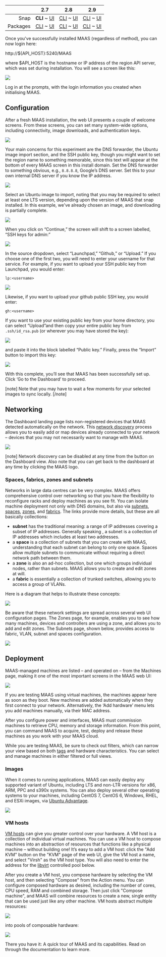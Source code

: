 <!-- deb-2-7-cli
||2.7|2.8|2.9|
|-----:|:-----:|:-----:|:-----:|
|Snap|[CLI](/t/configuration-journey-snap-2-7-cli/2526) ~ [UI](/t/configuration-journey-snap-2-7-ui/2527)|[CLI](/t/configuration-journey-snap-2-8-cli/2528) ~ [UI](/t/configuration-journey-snap-2-8-ui/2529)|[CLI](/t/configuration-journey-snap-2-9-cli/2530) ~ [UI](/t/configuration-journey-snap-2-9-ui/2531)|
|Packages|**CLI** ~ [UI](/t/configuration-journey-deb-2-7-ui/2533)|[CLI](/t/configuration-journey-deb-2-8-cli/2534) ~ [UI](/t/configuration-journey-deb-2-8-ui/2535)|[CLI](/t/configuration-journey-deb-2-9-cli/2536) ~ [UI](/t/configuration-journey-deb-2-9-ui/2537)|
 deb-2-7-cli -->

<!-- deb-2-7-ui
||2.7|2.8|2.9|
|-----:|:-----:|:-----:|:-----:|
|Snap|[CLI](/t/configuration-journey-snap-2-7-cli/2526) ~ [UI](/t/configuration-journey-snap-2-7-ui/2527)|[CLI](/t/configuration-journey-snap-2-8-cli/2528) ~ [UI](/t/configuration-journey-snap-2-8-ui/2529)|[CLI](/t/configuration-journey-snap-2-9-cli/2530) ~ [UI](/t/configuration-journey-snap-2-9-ui/2531)|
|Packages|[CLI](/t/configuration-journey-deb-2-7-cli/2532) ~ **UI**|[CLI](/t/configuration-journey-deb-2-8-cli/2534) ~ [UI](/t/configuration-journey-deb-2-8-ui/2535)|[CLI](/t/configuration-journey-deb-2-9-cli/2536) ~ [UI](/t/configuration-journey-deb-2-9-ui/2537)|
 deb-2-7-ui -->

<!-- deb-2-8-cli
||2.7|2.8|2.9|
|-----:|:-----:|:-----:|:-----:|
|Snap|[CLI](/t/configuration-journey-snap-2-7-cli/2526) ~ [UI](/t/configuration-journey-snap-2-7-ui/2527)|[CLI](/t/configuration-journey-snap-2-8-cli/2528) ~ [UI](/t/configuration-journey-snap-2-8-ui/2529)|[CLI](/t/configuration-journey-snap-2-9-cli/2530) ~ [UI](/t/configuration-journey-snap-2-9-ui/2531)|
|Packages|[CLI](/t/configuration-journey-deb-2-7-cli/2532) ~ [UI](/t/configuration-journey-deb-2-7-ui/2533)|**CLI** ~ [UI](/t/configuration-journey-deb-2-8-ui/2535)|[CLI](/t/configuration-journey-deb-2-9-cli/2536) ~ [UI](/t/configuration-journey-deb-2-9-ui/2537)|
 deb-2-8-cli -->

<!-- deb-2-8-ui
||2.7|2.8|2.9|
|-----:|:-----:|:-----:|:-----:|
|Snap|[CLI](/t/configuration-journey-snap-2-7-cli/2526) ~ [UI](/t/configuration-journey-snap-2-7-ui/2527)|[CLI](/t/configuration-journey-snap-2-8-cli/2528) ~ [UI](/t/configuration-journey-snap-2-8-ui/2529)|[CLI](/t/configuration-journey-snap-2-9-cli/2530) ~ [UI](/t/configuration-journey-snap-2-9-ui/2531)|
|Packages|[CLI](/t/configuration-journey-deb-2-7-cli/2532) ~ [UI](/t/configuration-journey-deb-2-7-ui/2533)|[CLI](/t/configuration-journey-deb-2-8-cli/2534) ~ **UI**|[CLI](/t/configuration-journey-deb-2-9-cli/2536) ~ [UI](/t/configuration-journey-deb-2-9-ui/2537)|
 deb-2-8-ui -->

<!-- deb-2-9-cli
||2.7|2.8|2.9|
|-----:|:-----:|:-----:|:-----:|
|Snap|[CLI](/t/configuration-journey-snap-2-7-cli/2526) ~ [UI](/t/configuration-journey-snap-2-7-ui/2527)|[CLI](/t/configuration-journey-snap-2-8-cli/2528) ~ [UI](/t/configuration-journey-snap-2-8-ui/2529)|[CLI](/t/configuration-journey-snap-2-9-cli/2530) ~ [UI](/t/configuration-journey-snap-2-9-ui/2531)|
|Packages|[CLI](/t/configuration-journey-deb-2-7-cli/2532) ~ [UI](/t/configuration-journey-deb-2-7-ui/2533)|[CLI](/t/configuration-journey-deb-2-8-cli/2534) ~ [UI](/t/configuration-journey-deb-2-8-ui/2535)|**CLI** ~ [UI](/t/configuration-journey-deb-2-9-ui/2537)|
 deb-2-9-cli -->

<!-- deb-2-9-ui
||2.7|2.8|2.9|
|-----:|:-----:|:-----:|:-----:|
|Snap|[CLI](/t/configuration-journey-snap-2-7-cli/2526) ~ [UI](/t/configuration-journey-snap-2-7-ui/2527)|[CLI](/t/configuration-journey-snap-2-8-cli/2528) ~ [UI](/t/configuration-journey-snap-2-8-ui/2529)|[CLI](/t/configuration-journey-snap-2-9-cli/2530) ~ [UI](/t/configuration-journey-snap-2-9-ui/2531)|
|Packages|[CLI](/t/configuration-journey-deb-2-7-cli/2532) ~ [UI](/t/configuration-journey-deb-2-7-ui/2533)|[CLI](/t/configuration-journey-deb-2-8-cli/2534) ~ [UI](/t/configuration-journey-deb-2-8-ui/2535)|[CLI](/t/configuration-journey-deb-2-9-cli/2536) ~ **UI**|
 deb-2-9-ui -->

||2.7|2.8|2.9|
|-----:|:-----:|:-----:|:-----:|
|Snap|**CLI** ~ [UI](/t/configuration-journey-snap-2-7-ui/2527)|[CLI](/t/configuration-journey-snap-2-8-cli/2528) ~ [UI](/t/configuration-journey-snap-2-8-ui/2529)|[CLI](/t/configuration-journey-snap-2-9-cli/2530) ~ [UI](/t/configuration-journey-snap-2-9-ui/2531)|
|Packages|[CLI](/t/configuration-journey-deb-2-7-cli/2532) ~ [UI](/t/configuration-journey-deb-2-7-ui/2533)|[CLI](/t/configuration-journey-deb-2-8-cli/2534) ~ [UI](/t/configuration-journey-deb-2-8-ui/2535)|[CLI](/t/configuration-journey-deb-2-9-cli/2536) ~ [UI](/t/configuration-journey-deb-2-9-ui/2537)|

<!-- snap-2-7-ui
||2.7|2.8|2.9|
|-----:|:-----:|:-----:|:-----:|
|Snap|[CLI](/t/configuration-journey-snap-2-7-cli/2526) ~ **UI**|[CLI](/t/configuration-journey-snap-2-8-cli/2528) ~ [UI](/t/configuration-journey-snap-2-8-ui/2529)|[CLI](/t/configuration-journey-snap-2-9-cli/2530) ~ [UI](/t/configuration-journey-snap-2-9-ui/2531)|
|Packages|[CLI](/t/configuration-journey-deb-2-7-cli/2532) ~ [UI](/t/configuration-journey-deb-2-7-ui/2533)|[CLI](/t/configuration-journey-deb-2-8-cli/2534) ~ [UI](/t/configuration-journey-deb-2-8-ui/2535)|[CLI](/t/configuration-journey-deb-2-9-cli/2536) ~ [UI](/t/configuration-journey-deb-2-9-ui/2537)|
 snap-2-7-ui -->

<!-- snap-2-8-cli
||2.7|2.8|2.9|
|-----:|:-----:|:-----:|:-----:|
|Snap|[CLI](/t/configuration-journey-snap-2-7-cli/2526) ~ [UI](/t/configuration-journey-snap-2-7-ui/2527)|**CLI** ~ [UI](/t/configuration-journey-snap-2-8-ui/2529)|[CLI](/t/configuration-journey-snap-2-9-cli/2530) ~ [UI](/t/configuration-journey-snap-2-9-ui/2531)|
|Packages|[CLI](/t/configuration-journey-deb-2-7-cli/2532) ~ [UI](/t/configuration-journey-deb-2-7-ui/2533)|[CLI](/t/configuration-journey-deb-2-8-cli/2534) ~ [UI](/t/configuration-journey-deb-2-8-ui/2535)|[CLI](/t/configuration-journey-deb-2-9-cli/2536) ~ [UI](/t/configuration-journey-deb-2-9-ui/2537)|
 snap-2-8-cli -->

<!-- snap-2-8-ui
||2.7|2.8|2.9|
|-----:|:-----:|:-----:|:-----:|
|Snap|[CLI](/t/configuration-journey-snap-2-7-cli/2526) ~ [UI](/t/configuration-journey-snap-2-7-ui/2527)|[CLI](/t/configuration-journey-snap-2-8-cli/2528) ~ **UI**|[CLI](/t/configuration-journey-snap-2-9-cli/2530) ~ [UI](/t/configuration-journey-snap-2-9-ui/2531)|
|Packages|[CLI](/t/configuration-journey-deb-2-7-cli/2532) ~ [UI](/t/configuration-journey-deb-2-7-ui/2533)|[CLI](/t/configuration-journey-deb-2-8-cli/2534) ~ [UI](/t/configuration-journey-deb-2-8-ui/2535)|[CLI](/t/configuration-journey-deb-2-9-cli/2536) ~ [UI](/t/configuration-journey-deb-2-9-ui/2537)|
 snap-2-8-ui -->

<!-- snap-2-9-cli
||2.7|2.8|2.9|
|-----:|:-----:|:-----:|:-----:|
|Snap|[CLI](/t/configuration-journey-snap-2-7-cli/2526) ~ [UI](/t/configuration-journey-snap-2-7-ui/2527)|[CLI](/t/configuration-journey-snap-2-8-cli/2528) ~ [UI](/t/configuration-journey-snap-2-8-ui/2529)|**CLI** ~ [UI](/t/configuration-journey-snap-2-9-ui/2531)|
|Packages|[CLI](/t/configuration-journey-deb-2-7-cli/2532) ~ [UI](/t/configuration-journey-deb-2-7-ui/2533)|[CLI](/t/configuration-journey-deb-2-8-cli/2534) ~ [UI](/t/configuration-journey-deb-2-8-ui/2535)|[CLI](/t/configuration-journey-deb-2-9-cli/2536) ~ [UI](/t/configuration-journey-deb-2-9-ui/2537)|
 snap-2-9-cli -->

<!-- snap-2-9-ui
||2.7|2.8|2.9|
|-----:|:-----:|:-----:|:-----:|
|Snap|[CLI](/t/configuration-journey-snap-2-7-cli/2526) ~ [UI](/t/configuration-journey-snap-2-7-ui/2527)|[CLI](/t/configuration-journey-snap-2-8-cli/2528) ~ [UI](/t/configuration-journey-snap-2-8-ui/2529)|[CLI](/t/configuration-journey-snap-2-9-cli/2530) ~ **UI**|
|Packages|[CLI](/t/configuration-journey-deb-2-7-cli/2532) ~ [UI](/t/configuration-journey-deb-2-7-ui/2533)|[CLI](/t/configuration-journey-deb-2-8-cli/2534) ~ [UI](/t/configuration-journey-deb-2-8-ui/2535)|[CLI](/t/configuration-journey-deb-2-9-cli/2536) ~ [UI](/t/configuration-journey-deb-2-9-ui/2537)|
 snap-2-9-ui -->

Once you've successfully installed MAAS (regardless of method), you can now login here:

http://${API_HOST}:5240/MAAS

where $API_HOST is the hostname or IP address of the region API server, which was set during installation.  You will see a screen like this:</p>

<a href="https://discourse.maas.io/uploads/default/original/1X/efd8e3f150dfec28114c452c12e24e320848e075.jpeg" target = "_blank"><img src="https://discourse.maas.io/uploads/default/original/1X/efd8e3f150dfec28114c452c12e24e320848e075.jpeg"></a> 

Log in at the prompts, with the login information you created when initialising MAAS.

<h2 id="heading--configuration">Configuration</h2>

After a fresh MAAS installation, the web UI presents a couple of welcome  screens.  From these screens, you can set many system-wide options, including connectivity, image downloads, and authentication keys.

<a href="https://discourse.maas.io/uploads/default/original/1X/337aa15e178b14b0ba9a0646953268bf7adac0bb.jpeg" target = "_blank"><img src="https://discourse.maas.io/uploads/default/original/1X/337aa15e178b14b0ba9a0646953268bf7adac0bb.jpeg"></a>  

Your main concerns for this experiment are the DNS forwarder, the Ubuntu image import section, and the SSH public key, though you might want to set the region name to something memorable, since this text will appear at the bottom of every MAAS screen in this install domain. Set the DNS forwarder to something obvious, e.g., `8.8.8.8`, Google’s DNS server.  Set this to your own internal DNS server if you know the IP address.

<a href="https://discourse.maas.io/uploads/default/original/1X/f9751eb857dcd0c124783edeb1aaf87b8b538127.jpeg" target = "_blank"><img src="https://discourse.maas.io/uploads/default/original/1X/f9751eb857dcd0c124783edeb1aaf87b8b538127.jpeg"></a>  

Select an Ubuntu image to import, noting that you may be required to select at least one LTS version, depending upon the version of MAAS that snap installed.  In this example, we've already chosen an image, and downloading is partially complete.

<a href="https://discourse.maas.io/uploads/default/original/1X/6445cde5ffc1e237a1e6d85d280f451bc0b2ab92.jpeg" target = "_blank"><img src="https://discourse.maas.io/uploads/default/original/1X/6445cde5ffc1e237a1e6d85d280f451bc0b2ab92.jpeg"></a>  

When you click on “Continue,” the screen will shift to a screen labelled, “SSH keys for admin:”  

<a href="https://discourse.maas.io/uploads/default/original/1X/dbdcdce7c8f3b7181f894bdfe987758e0c8635fc.jpeg" target = "_blank"><img src="https://discourse.maas.io/uploads/default/original/1X/dbdcdce7c8f3b7181f894bdfe987758e0c8635fc.jpeg"></a> 

In the source dropdown, select “Launchpad,” “Github,” or “Upload.”  If you choose one of the first two, you will need to enter your username for that service.  For example, if you want to upload your SSH public key from Launchpad, you would enter:

    lp:<username>


<a href="https://discourse.maas.io/uploads/default/original/1X/0e4cbf7c8fae3f21664a4d5fe8d0f90785dd6859.jpeg" target = "_blank"><img src="https://discourse.maas.io/uploads/default/original/1X/0e4cbf7c8fae3f21664a4d5fe8d0f90785dd6859.jpeg"></a> 

Likewise, if you want to upload your github public SSH key, you would enter:

    gh:<username>

If you want to use your existing public key from your home directory, you can select “Upload”and then copy your entire public key from <code>.ssh/id_rsa.pub</code> (or wherever you may have stored the key):

<a href="https://discourse.maas.io/uploads/default/original/1X/a94f1f68db07dd9be9e8eaed50f22828c7bb51e0.jpeg" target = "_blank"><img src="https://discourse.maas.io/uploads/default/original/1X/a94f1f68db07dd9be9e8eaed50f22828c7bb51e0.jpeg"></a> 

and paste it into the block labelled “Public key.”  Finally, press the “Import” button to import this key:

<a href="https://discourse.maas.io/uploads/default/original/1X/ab62bf22308343988016189fbbb851c44caf2e33.jpeg" target = "_blank"><img src="https://discourse.maas.io/uploads/default/original/1X/ab62bf22308343988016189fbbb851c44caf2e33.jpeg"></a> 

With this complete, you’ll see that MAAS has been successfully set up. Click ‘Go to the Dashboard’ to proceed.

[note]
Note that you may have to wait a few moments for your selected images to sync locally.
[/note]

<h2 id="heading--networking">Networking</h2>

The Dashboard landing page lists non-registered devices that MAAS detected automatically on the network. This [network discovery](/t/network-discovery/758) process allows you to easily add or map devices already connected to your network – devices that you may not necessarily want to manage with MAAS.

<a href="https://discourse.maas.io/uploads/default/original/1X/902f07b6e96d06dcd072501473ce85ff3d303610.jpeg" target = "_blank"><img src="https://discourse.maas.io/uploads/default/original/1X/902f07b6e96d06dcd072501473ce85ff3d303610.jpeg"></a>  

[note]
Network discovery can be disabled at any time from the button on the Dashboard view.  Also note that you can get back to the dashboard at any time by clicking the MAAS logo.

<h3 id="heading--spaces-fabrics-zones-and-subnets">Spaces, fabrics, zones and subnets</h3>

Networks in large data centres can be very complex. MAAS offers comprehensive control over networking so that you have the flexibility to reconfigure racks and deploy machines as you see fit. You can isolate machine deployment not only with DNS domains, but also via [subnets](/t/concepts-and-terms/785#heading--subnets), [spaces](/t/concepts-and-terms/785#heading--spaces), [zones](/t/concepts-and-terms/785#heading--zones), and [fabrics](/t/concepts-and-terms/785#heading--fabrics).  The links provide more details, but these are all basically collections:

* **subnet** has the traditional meaning: a range of IP addresses covering a subset of IP addresses.  Generally speaking , a subnet is a collection of IP addresses which includes at least two addresses.
* a **space** is a collection of subnets that you can create with MAAS, understanding that each subnet can belong to only one space.  Spaces allow multiple subnets to communicate without requiring a direct network path between them.
* a **zone** is also an ad-hoc collection, but one which groups individual nodes, rather than subnets.  MAAS allows you to create and edit zones at will.
* a **fabric** is essentially a collection of trunked switches, allowing you to access a group of VLANs.

Here is a diagram that helps to illustrate these concepts:

<a href="https://discourse.maas.io/uploads/default/original/1X/dd60fdeba34d3cf33d4cf42db1f745ba95542b69.jpeg" target = "_blank"><img src="https://discourse.maas.io/uploads/default/original/1X/dd60fdeba34d3cf33d4cf42db1f745ba95542b69.jpeg"></a> 

Be aware that these network settings are spread across several web UI configuration pages. The Zones page, for example, enables you to see how many machines, devices and controllers are using a zone, and allows you to add and edit zones.  The Subnets page, shown below, provides access to fabric, VLAN, subnet and spaces configuration.

<a href="https://discourse.maas.io/uploads/default/original/1X/89d90a15e70a57e6951ee62910b503895e08251e.jpeg" target = "_blank"><img src="https://discourse.maas.io/uploads/default/original/1X/89d90a15e70a57e6951ee62910b503895e08251e.jpeg"></a> 

<h2 id="heading--deploy-hardware">Deployment</h2>

MAAS-managed machines are listed – and operated on – from the Machines page, making it one of the most important screens in the MAAS web UI:

<a href="https://discourse.maas.io/uploads/default/original/1X/58a37e0dc29bc233f771c33d07a0e03e8d55cb87.jpeg" target = "_blank"><img src="https://discourse.maas.io/uploads/default/original/1X/58a37e0dc29bc233f771c33d07a0e03e8d55cb87.jpeg"></a> 

If you are testing MAAS using virtual machines, the machines appear here as soon as they boot. New machines are added automatically when they first connect to your network. Alternatively, the ‘Add hardware’ menu lets you add machines manually, via their MAC address.

After you configure power and interfaces, MAAS must commission machines to retrieve CPU, memory and storage information. From this point, you can command MAAS to acquire, test, deploy and release these machines as you work with your MAAS cloud.

While you are testing MAAS, be sure to check out filters, which can narrow your view based on both [tags](/t/maas-tags/834) and hardware characteristics.  You can select and manage machines in either filtered or full views.

<h3 id="heading--images">Images</h3>

When it comes to running applications, MAAS can easily deploy any supported variant of Ubuntu, including LTS and non-LTR versions for x86, ARM, PPC and s390x systems. You can also deploy several other operating systems to your machines, including CentOS 7, CentOS 6, Windows, RHEL, and ESXi images, via <a href="https://www.ubuntu.com/support" rel="nofollow noopener">Ubuntu Advantage</a>.

<a href="https://discourse.maas.io/uploads/default/original/1X/27c47222c1fc0e34ed70134a1007dde067d2de81.jpeg" target = "_blank"><img src="https://discourse.maas.io/uploads/default/original/1X/27c47222c1fc0e34ed70134a1007dde067d2de81.jpeg"></a> 

<h3 id="heading--vm-hosts">VM hosts</h3>

[VM hosts]( /t/introduction-to-vm-hosting/1524) can give you greater control over your hardware.  A VM host is a collection of individual virtual machines.  You can use a VM host to compose machines into an abstraction of resources that functions like a physical machine – without building one! It’s easy to add a VM host: click the "Add KVM" button on the "KVM" page of the web UI, give the VM host a name, and select "Virsh" as the VM host type.  You will also need to enter the address for the [libvirt](https://ubuntu.com/server/docs/virtualization-libvirt) controlled pool below.

After you create a VM host, you compose hardware by selecting the VM host, and then selecting "Compose" from the Action menu. You can configure composed hardware as desired, including the number of cores, CPU speed, RAM and combined storage.  Then just click "Compose machine", and MAAS will combine resources to create a new, single entity that can be used just like any other machine.  VM hosts abstract multiple resources:

<a href="https://discourse.maas.io/uploads/default/original/1X/c57d7cf802bfd3f968cc54a829cd1629c45e9f62.jpeg" target = "_blank"><img src="https://discourse.maas.io/uploads/default/original/1X/c57d7cf802bfd3f968cc54a829cd1629c45e9f62.jpeg"></a> 

into pools of composable hardware:

<a href="https://discourse.maas.io/uploads/default/original/1X/763029b5678b6f88317359d28eac3003f7298f37.jpeg" target = "_blank"><img src="https://discourse.maas.io/uploads/default/original/1X/763029b5678b6f88317359d28eac3003f7298f37.jpeg"></a> 

There you have it: A quick tour of MAAS and its capabilities.  Read on through the documentation to learn more.